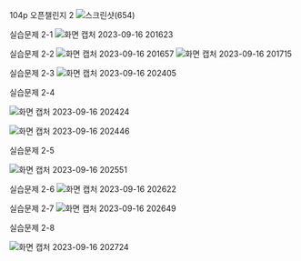 104p 오픈챌린지 2
![스크린샷(654)](https://github.com/ks2019575010/webprograming/assets/48661594/e154bd91-739f-4899-bcb9-aa3170fc7ff9)

실습문제 2-1
![화면 캡처 2023-09-16 201623](https://github.com/ks2019575010/webprograming/assets/48661594/d97527d5-a0c0-464a-9028-73756c80c85c)

실습문제 2-2
![화면 캡처 2023-09-16 201657](https://github.com/ks2019575010/webprograming/assets/48661594/3865eb90-98ba-4dc6-aa19-cf363197103d)
![화면 캡처 2023-09-16 201715](https://github.com/ks2019575010/webprograming/assets/48661594/51ed0c7f-d764-4b8f-b5e1-846c6a9babc8)

실습문제 2-3
![화면 캡처 2023-09-16 202405](https://github.com/ks2019575010/webprograming/assets/48661594/794c41ab-2b7b-4cdf-9531-40de65e6ae5c)

실습문제 2-4

![화면 캡처 2023-09-16 202424](https://github.com/ks2019575010/webprograming/assets/48661594/8e1475c5-9367-4b16-bb23-84260b89c948)

![화면 캡처 2023-09-16 202446](https://github.com/ks2019575010/webprograming/assets/48661594/29654369-1c88-46bd-9704-ff8e791efa85)

실습문제 2-5

![화면 캡처 2023-09-16 202551](https://github.com/ks2019575010/webprograming/assets/48661594/9a31c398-9cfc-45c5-a48f-a5c70b951717)

실습문제 2-6
![화면 캡처 2023-09-16 202622](https://github.com/ks2019575010/webprograming/assets/48661594/6d9e63c7-5b24-400c-b7ad-e880b23f322d)

실습문제 2-7
![화면 캡처 2023-09-16 202649](https://github.com/ks2019575010/webprograming/assets/48661594/4994f627-2b44-4214-b37f-687cfaa3befc)

실습문제 2-8

![화면 캡처 2023-09-16 202724](https://github.com/ks2019575010/webprograming/assets/48661594/e8542ca1-a5ff-423f-9689-064fc80c2e5d)
